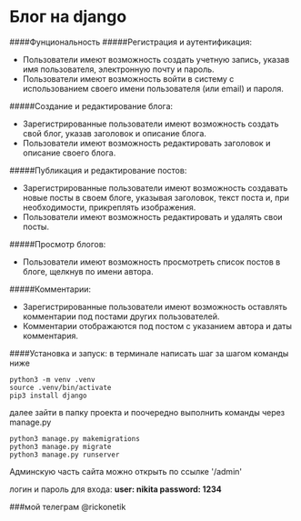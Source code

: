 #   Блог на django
####Фунциональность
#####Регистрация и аутентификация:
- Пользователи имеют возможность создать учетную запись, указав имя пользователя, электронную почту и пароль.
- Пользователи имеют возможность войти в систему с использованием своего имени пользователя (или email) и пароля.

#####Создание и редактирование блога:
- Зарегистрированные пользователи имеют возможность создать свой блог, указав заголовок и описание блога.
- Пользователи имеют возможность редактировать заголовок и описание своего блога.

#####Публикация и редактирование постов:
- Зарегистрированные пользователи имеют возможность создавать новые посты в своем блоге, указывая заголовок, текст поста и, при необходимости, прикреплять изображения.
- Пользователи имеют возможность редактировать и удалять свои посты.

#####Просмотр блогов:
- Пользователи имеют возможность просмотреть список постов в блоге, щелкнув по имени автора.

#####Комментарии:
- Зарегистрированные пользователи имеют возможность оставлять комментарии под постами других пользователей.
- Комментарии отображаются под постом с указанием автора и даты комментария. 


####Установка и запуск:
в терминале написать шаг за шагом команды ниже

```
python3 -m venv .venv
source .venv/bin/activate
pip3 install django
```

далее зайти в папку проекта и поочередно выполнить команды через manage.py

```
python3 manage.py makemigrations
python3 manage.py migrate
python3 manage.py runserver
```

Админскую часть сайта можно открыть по ссылке '/admin'

логин и пароль для входа:
__user: nikita 
password: 1234__


###мой телеграм @rickonetik